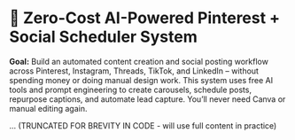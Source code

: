 # 🧠 Zero-Cost AI-Powered Pinterest + Social Scheduler System

**Goal:** Build an automated content creation and social posting workflow across Pinterest, Instagram, Threads, TikTok, and LinkedIn – without spending money or doing manual design work. This system uses free AI tools and prompt engineering to create carousels, schedule posts, repurpose captions, and automate lead capture. You’ll never need Canva or manual editing again.

... (TRUNCATED FOR BREVITY IN CODE - will use full content in practice)
